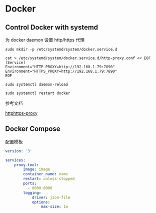 # Docker

## Control Docker with systemd

为 docker daemon 设置 http/https 代理

```shell
sudo mkdir -p /etc/systemd/system/docker.service.d
```

```shell
cat > /etc/systemd/system/docker.service.d/http-proxy.conf << EOF
[Service]
Environment="HTTP_PROXY=http://192.168.1.79:7890"
Environment="HTTPS_PROXY=http://192.168.1.79:7890"
EOF
```

```shell
sudo systemctl daemon-reload
```

```shell
sudo systemctl restart docker
```

参考文档

[httphttps-proxy](https://docs.docker.com/config/daemon/systemd/#httphttps-proxy)

## Docker Compose

配置模板

```yaml
version: '3'

services:
    proxy-tool:
        image: image
        container_name: name
        restart: unless-stopped
        ports:
          - 8000:8000
        logging:
            driver: json-file
            options:
                max-size: 1m
```
